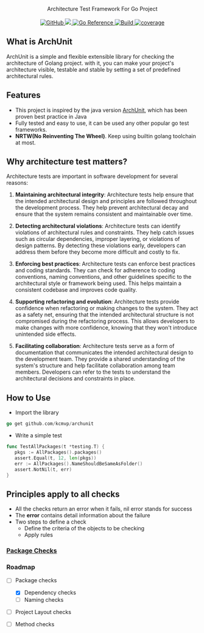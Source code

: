 <p align="center">
 Architecture Test Framework For Go Project
  <br/>
  <br/>
  <a href="https://github.com/kcmvp/archunit/blob/main/LICENSE">
    <img alt="GitHub" src="https://img.shields.io/github/license/kcmvp/archunit"/>
  </a>
  <a href="https://goreportcard.com/report/github.com/kcmvp/archunit">
    <img src="https://goreportcard.com/badge/github.com/kcmvp/archunit"/>
  </a>
  <a href="https://pkg.go.dev/github.com/kcmvp/archunit">
    <img src="https://pkg.go.dev/badge/github.com/kcmvp/archunit.svg" alt="Go Reference"/>
  </a>
  <a href="https://github.com/kcmvp/archunit/blob/main/.github/workflows/build.yml" rel="nofollow">
     <img src="https://img.shields.io/github/actions/workflow/status/kcmvp/archunit/build.yml?branch=main" alt="Build" />
  </a>
  <a href="https://app.codecov.io/gh/kcmvp/archunit" ref="nofollow">
    <img src ="https://img.shields.io/codecov/c/github/kcmvp/archunit" alt="coverage"/>
  </a>

</p>

## What is ArchUnit
ArchUnit is a simple and flexible extensible library for checking the architecture of Golang project.
with it, you can make your project's architecture visible, testable and stable by setting a set of predefined architectural rules.

## Features

- This project is inspired by the java version [ArchUnit](https://www.archunit.org/), which has been proven best practice in Java
- Fully tested and easy to use, it can be used any other popular go test frameworks.
- **NRTW(No Reinventing The Wheel)**. Keep using builtin golang toolchain at most.

## Why architecture test matters?
Architecture tests are important in software development for several reasons:

1. **Maintaining architectural integrity**: Architecture tests help ensure that the intended architectural design and principles are followed throughout the development process. They help prevent architectural decay and ensure that the system remains consistent and maintainable over time.

2. **Detecting architectural violations**: Architecture tests can identify violations of architectural rules and constraints. They help catch issues such as circular dependencies, improper layering, or violations of design patterns. By detecting these violations early, developers can address them before they become more difficult and costly to fix.

3. **Enforcing best practices**: Architecture tests can enforce best practices and coding standards. They can check for adherence to coding conventions, naming conventions, and other guidelines specific to the architectural style or framework being used. This helps maintain a consistent codebase and improves code quality.

4. **Supporting refactoring and evolution**: Architecture tests provide confidence when refactoring or making changes to the system. They act as a safety net, ensuring that the intended architectural structure is not compromised during the refactoring process. This allows developers to make changes with more confidence, knowing that they won't introduce unintended side effects.

5. **Facilitating collaboration**: Architecture tests serve as a form of documentation that communicates the intended architectural design to the development team. They provide a shared understanding of the system's structure and help facilitate collaboration among team members. Developers can refer to the tests to understand the architectural decisions and constraints in place.

## How to Use
- Import the library
 ```go
 go get github.com/kcmvp/archunit
``` 
- Write a simple test
 ```go
func TestAllPackages(t *testing.T) {
    pkgs := AllPackages().packages()
    assert.Equal(t, 12, len(pkgs))
    err := AllPackages().NameShouldBeSameAsFolder()
    assert.NotNil(t, err)
}
```
## Principles apply to all checks
- All the checks return an error when it fails, nil error stands for success
- The **error** contains detail information about the failure
- Two steps to define a check
  - Define the criteria of the objects to be checking
  - Apply rules

### [Package Checks](./package.md)

### Roadmap

- [ ] Package checks
   - [x] Dependency checks
   - [ ] Naming checks
- [ ] Project Layout checks
- [ ] Method checks

